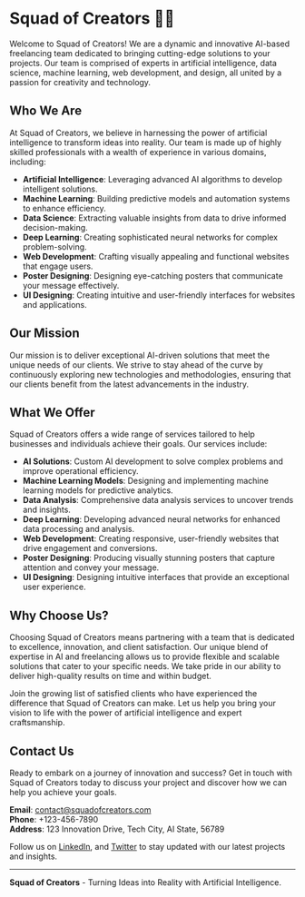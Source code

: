 # Squad of Creators 👋🏼

Welcome to Squad of Creators! We are a dynamic and innovative AI-based freelancing team dedicated to bringing cutting-edge solutions to your projects. Our team is comprised of experts in artificial intelligence, data science, machine learning, web development, and design, all united by a passion for creativity and technology.

## Who We Are

At Squad of Creators, we believe in harnessing the power of artificial intelligence to transform ideas into reality. Our team is made up of highly skilled professionals with a wealth of experience in various domains, including:

- **Artificial Intelligence**: Leveraging advanced AI algorithms to develop intelligent solutions.
- **Machine Learning**: Building predictive models and automation systems to enhance efficiency.
- **Data Science**: Extracting valuable insights from data to drive informed decision-making.
- **Deep Learning**: Creating sophisticated neural networks for complex problem-solving.
- **Web Development**: Crafting visually appealing and functional websites that engage users.
- **Poster Designing**: Designing eye-catching posters that communicate your message effectively.
- **UI Designing**: Creating intuitive and user-friendly interfaces for websites and applications.

## Our Mission

Our mission is to deliver exceptional AI-driven solutions that meet the unique needs of our clients. We strive to stay ahead of the curve by continuously exploring new technologies and methodologies, ensuring that our clients benefit from the latest advancements in the industry.

## What We Offer

Squad of Creators offers a wide range of services tailored to help businesses and individuals achieve their goals. Our services include:

- **AI Solutions**: Custom AI development to solve complex problems and improve operational efficiency.
- **Machine Learning Models**: Designing and implementing machine learning models for predictive analytics.
- **Data Analysis**: Comprehensive data analysis services to uncover trends and insights.
- **Deep Learning**: Developing advanced neural networks for enhanced data processing and analysis.
- **Web Development**: Creating responsive, user-friendly websites that drive engagement and conversions.
- **Poster Designing**: Producing visually stunning posters that capture attention and convey your message.
- **UI Designing**: Designing intuitive interfaces that provide an exceptional user experience.

## Why Choose Us?

Choosing Squad of Creators means partnering with a team that is dedicated to excellence, innovation, and client satisfaction. Our unique blend of expertise in AI and freelancing allows us to provide flexible and scalable solutions that cater to your specific needs. We take pride in our ability to deliver high-quality results on time and within budget.

Join the growing list of satisfied clients who have experienced the difference that Squad of Creators can make. Let us help you bring your vision to life with the power of artificial intelligence and expert craftsmanship.

## Contact Us

Ready to embark on a journey of innovation and success? Get in touch with Squad of Creators today to discuss your project and discover how we can help you achieve your goals.

**Email**: contact@squadofcreators.com  
**Phone**: +123-456-7890  
**Address**: 123 Innovation Drive, Tech City, AI State, 56789

Follow us on [LinkedIn](https://www.linkedin.com), and [Twitter](https://www.twitter.com) to stay updated with our latest projects and insights.

---

**Squad of Creators** - Turning Ideas into Reality with Artificial Intelligence.
